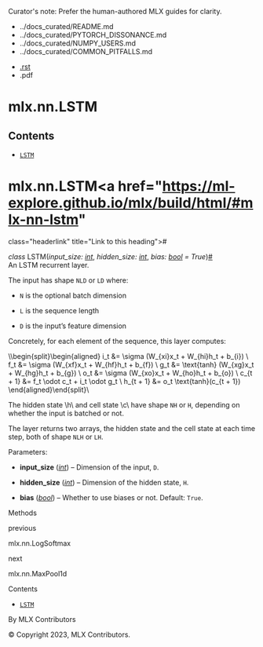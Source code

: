 Curator's note: Prefer the human-authored MLX guides for clarity.
- ../docs_curated/README.md
- ../docs_curated/PYTORCH_DISSONANCE.md
- ../docs_curated/NUMPY_USERS.md
- ../docs_curated/COMMON_PITFALLS.md


<div id="main-content" class="bd-main" role="main">

<div class="sbt-scroll-pixel-helper">

</div>

<div class="bd-content">

<div class="bd-article-container">

<div class="bd-header-article d-print-none">

<div class="header-article-items header-article__inner">

<div class="header-article-items__start">

<div class="header-article-item">

<span class="fa-solid fa-bars"></span>

</div>

</div>

<div class="header-article-items__end">

<div class="header-article-item">

<div class="article-header-buttons">

<a href="https://github.com/ml-explore/mlx"
class="btn btn-sm btn-source-repository-button"
data-bs-placement="bottom" data-bs-toggle="tooltip" target="_blank"
title="Source repository"><span class="btn__icon-container"> <em></em>
</span></a>

<div class="dropdown dropdown-download-buttons">

- <a
  href="https://ml-explore.github.io/mlx/build/html/_sources/python/nn/_autosummary/mlx.nn.LSTM.rst"
  class="btn btn-sm btn-download-source-button dropdown-item"
  data-bs-placement="left" data-bs-toggle="tooltip" target="_blank"
  title="Download source file"><span class="btn__icon-container">
  <em></em> </span> <span class="btn__text-container">.rst</span></a>
- <span class="btn__icon-container"> </span>
  <span class="btn__text-container">.pdf</span>

</div>

<span class="btn__icon-container"> </span>

<span class="fa-solid fa-list"></span>

</div>

</div>

</div>

</div>

</div>

<div id="jb-print-docs-body" class="onlyprint">

# mlx.nn.LSTM

<div id="print-main-content">

<div id="jb-print-toc">

<div>

## Contents

</div>

- <a href="https://ml-explore.github.io/mlx/build/html/#mlx.nn.LSTM"
  class="reference internal nav-link"><span class="pre"><code
  class="docutils literal notranslate">LSTM</code></span></a>

</div>

</div>

</div>

<div id="searchbox">

</div>

<div id="mlx-nn-lstm" class="section">

# mlx.nn.LSTM<a href="https://ml-explore.github.io/mlx/build/html/#mlx-nn-lstm"
class="headerlink" title="Link to this heading">#</a>

*<span class="pre">class</span><span class="w"> </span>*<span class="sig-name descname"><span class="pre">LSTM</span></span><span class="sig-paren">(</span>*<span class="n"><span class="pre">input_size</span></span><span class="p"><span class="pre">:</span></span><span class="w"> </span><span class="n"><a href="https://docs.python.org/3/library/functions.html#int"
class="reference external" title="(in Python v3.13)"><span
class="pre">int</span></a></span>*, *<span class="n"><span class="pre">hidden_size</span></span><span class="p"><span class="pre">:</span></span><span class="w"> </span><span class="n"><a href="https://docs.python.org/3/library/functions.html#int"
class="reference external" title="(in Python v3.13)"><span
class="pre">int</span></a></span>*, *<span class="n"><span class="pre">bias</span></span><span class="p"><span class="pre">:</span></span><span class="w"> </span><span class="n"><a href="https://docs.python.org/3/library/functions.html#bool"
class="reference external" title="(in Python v3.13)"><span
class="pre">bool</span></a></span><span class="w"> </span><span class="o"><span class="pre">=</span></span><span class="w"> </span><span class="default_value"><span class="pre">True</span></span>*<span class="sig-paren">)</span><a href="https://ml-explore.github.io/mlx/build/html/#mlx.nn.LSTM"
class="headerlink" title="Link to this definition">#</a>  
An LSTM recurrent layer.

The input has shape <span class="pre">`NLD`</span> or
<span class="pre">`LD`</span> where:

- <span class="pre">`N`</span> is the optional batch dimension

- <span class="pre">`L`</span> is the sequence length

- <span class="pre">`D`</span> is the input’s feature dimension

Concretely, for each element of the sequence, this layer computes:

<div class="math notranslate nohighlight">

\\\begin{split}\begin{aligned} i_t &= \sigma (W\_{xi}x_t + W\_{hi}h_t +
b\_{i}) \\ f_t &= \sigma (W\_{xf}x_t + W\_{hf}h_t + b\_{f}) \\ g_t &=
\text{tanh} (W\_{xg}x_t + W\_{hg}h_t + b\_{g}) \\ o_t &= \sigma
(W\_{xo}x_t + W\_{ho}h_t + b\_{o}) \\ c\_{t + 1} &= f_t \odot c_t + i_t
\odot g_t \\ h\_{t + 1} &= o_t \text{tanh}(c\_{t + 1})
\end{aligned}\end{split}\\

</div>

The hidden state <span class="math notranslate nohighlight">\\h\\</span>
and cell state <span class="math notranslate nohighlight">\\c\\</span>
have shape <span class="pre">`NH`</span> or
<span class="pre">`H`</span>, depending on whether the input is batched
or not.

The layer returns two arrays, the hidden state and the cell state at
each time step, both of shape <span class="pre">`NLH`</span> or
<span class="pre">`LH`</span>.

Parameters<span class="colon">:</span>  
- **input_size**
  (<a href="https://docs.python.org/3/library/functions.html#int"
  class="reference external" title="(in Python v3.13)"><em>int</em></a>)
  – Dimension of the input, <span class="pre">`D`</span>.

- **hidden_size**
  (<a href="https://docs.python.org/3/library/functions.html#int"
  class="reference external" title="(in Python v3.13)"><em>int</em></a>)
  – Dimension of the hidden state, <span class="pre">`H`</span>.

- **bias**
  (<a href="https://docs.python.org/3/library/functions.html#bool"
  class="reference external" title="(in Python v3.13)"><em>bool</em></a>)
  – Whether to use biases or not. Default:
  <span class="pre">`True`</span>.

Methods

<div class="pst-scrollable-table-container">

</div>

</div>

<div class="prev-next-area">

<a
href="https://ml-explore.github.io/mlx/build/html/python/nn/_autosummary/mlx.nn.LogSoftmax.html"
class="left-prev" title="previous page"><em></em></a>

<div class="prev-next-info">

previous

mlx.nn.LogSoftmax

</div>

<a
href="https://ml-explore.github.io/mlx/build/html/python/nn/_autosummary/mlx.nn.MaxPool1d.html"
class="right-next" title="next page"></a>

<div class="prev-next-info">

next

mlx.nn.MaxPool1d

</div>

</div>

</div>

<div class="bd-sidebar-secondary bd-toc">

<div class="sidebar-secondary-items sidebar-secondary__inner">

<div class="sidebar-secondary-item">

<div class="page-toc tocsection onthispage">

Contents

</div>

- <a href="https://ml-explore.github.io/mlx/build/html/#mlx.nn.LSTM"
  class="reference internal nav-link"><span class="pre"><code
  class="docutils literal notranslate">LSTM</code></span></a>

</div>

</div>

</div>

</div>

<div class="bd-footer-content__inner container">

<div class="footer-item">

By MLX Contributors

</div>

<div class="footer-item">

© Copyright 2023, MLX Contributors.  

</div>

<div class="footer-item">

</div>

<div class="footer-item">

</div>

</div>

</div>
